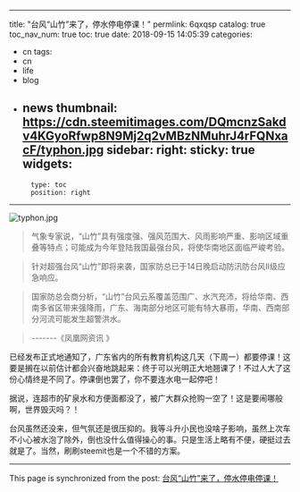 
---
title: "台风“山竹”来了，停水停电停课！"
permlink: 6qxqsp
catalog: true
toc_nav_num: true
toc: true
date: 2018-09-15 14:05:39
categories:
- cn
tags:
- cn
- life
- blog
- news
thumbnail: https://cdn.steemitimages.com/DQmcnzSakdv4KGyoRfwp8N9Mj2q2vMBzNMuhrJ4rFQNxacF/typhon.jpg
sidebar:
    right:
        sticky: true
widgets:
    -
        type: toc
        position: right
---


![typhon.jpg](https://cdn.steemitimages.com/DQmcnzSakdv4KGyoRfwp8N9Mj2q2vMBzNMuhrJ4rFQNxacF/typhon.jpg)

>气象专家说，“山竹”具有强度强、强风范围大、风雨影响严重、影响区域重叠等特点；可能成为今年登陆我国最强台风，将使华南地区面临严峻考验。

>针对超强台风“山竹”即将来袭，国家防总已于14日晚启动防汛防台风Ⅱ级应急响应。

>国家防总会商分析，“山竹”台风云系覆盖范围广、水汽充沛，将给华南、西南多省区带来强降雨，广东、海南部分地区可能有特大暴雨，华南、西南部分河流可能发生超警洪水。

>-------《凤凰网资讯 》

已经发布正式地通知了，广东省内的所有教育机构这几天（下周一）都要停课！这要是搁在以前估计都会兴奋地跳起来：终于可以光明正大地翘课了！不过人大了这份心情终是不同了。停课倒也罢了，你不要连水电一起停吧！

据说，连超市的矿泉水和方便面都没了，被广大群众抢购一空了！这是要闹哪般啊，世界毁灭吗？！

台风虽然还没来，但气氛还是很压抑的。我等斗升小民也没啥子影响，虽然上次车不小心被水泡了除外，倒也没什么值得操心的事。只是生活上略有不便，硬挺过去就是了。当然，刷刷steemit也是一个不错的方案。

- - -

This page is synchronized from the post: [台风“山竹”来了，停水停电停课！](https://steemit.com/@lemooljiang/6qxqsp)
